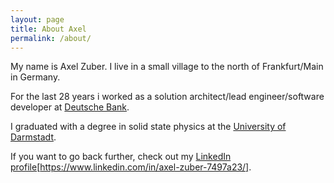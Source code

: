 ```yaml
---
layout: page
title: About Axel
permalink: /about/
---
```

My name is Axel Zuber. I live in a small village to the north of Frankfurt/Main in Germany.

For the last 28 years i worked as a solution architect/lead engineer/software developer at [Deutsche Bank](https://www.db.com/).

I graduated with a degree in solid state physics at the [University of Darmstadt](https://www.tu-darmstadt.de/index.en.jsp).

If you want to go back further, check out my [LinkedIn profile]()[https://www.linkedin.com/in/axel-zuber-7497a23/].
